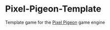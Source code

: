 # Pixel-Pigeon-Template
Template game for the [Pixel Pigeon](https://github.com/evannorton/Pixel-Pigeon) game engine
